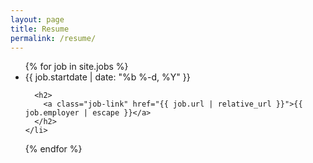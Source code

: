 ```yaml
---
layout: page
title: Resume
permalink: /resume/
---
```

<ul class="job-list">
  {% for job in site.jobs %}
    <li>
      <span class="job-meta">{{ job.startdate | date: "%b %-d, %Y" }}</span>

      <h2>
        <a class="job-link" href="{{ job.url | relative_url }}">{{ job.employer | escape }}</a>
      </h2>
    </li>
  {% endfor %}
</ul>
